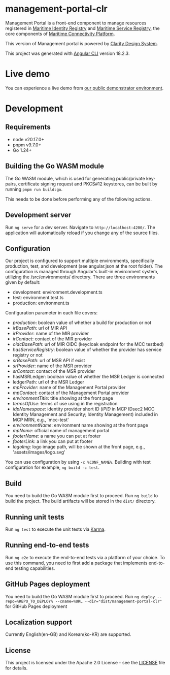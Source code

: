 # management-portal-clr

Management Portal is a front-end component to manage resources registered in [Maritime Identity Registry](https://github.com/maritimeconnectivity/IdentityRegistry) and [Maritime Service Registry](https://github.com/maritimeconnectivity/ServiceRegistry), the core components of [Maritime Connectivity Platform](https://maritimeconnectivity.net/).

This version of Management portal is powered by [Clarity Design System](https://clarity.design/).

This project was generated with [Angular CLI](https://github.com/angular/angular-cli) version 18.2.3.

# Live demo

You can experience a live demo from [our public demonstrator environment](https://management.maritimeconnectivity.net).

# Development
## Requirements
- node v20.17.0+
- pnpm v9.7.0+
- Go 1.24+

## Building the Go WASM module
The Go WASM module, which is used for generating public/private key-pairs, certificate signing request and PKCS#12 keystores, can be built by running `pnpm run build:go`.

This needs to be done before performing any of the following actions.

## Development server

Run `ng serve` for a dev server. Navigate to `http://localhost:4200/`. The application will automatically reload if you change any of the source files.

## Configuration
Our project is configured to support multiple environments, specifically production, test, and development (see angular.json at the root folder).
The configuration is managed through Angular's built-in environment system, utilizing the /src/environments/ directory.
There are three environments given by default:

- development: environment.development.ts
- test: environment.test.ts
- production: environment.ts

Configuration parameter in each file covers:

* *production*: boolean value of whether a build for production or not
* *irBasePath*: url of MIR API
* *irProvider*: name of the MIR provider
* *irContact*: contact of the MIR provider
* *oidcBasePath*: url of MIR OIDC (keycloak endpoint for the MCC testbed)
* *hasServiceRegistry*: boolean value of whether the provider has service registry or not
* *srBasePath*: url of MSR API if exist
* *srProvider*: name of the MSR provider
* *srContact*: contact of the MSR provider
* hasMSRLedger: boolean value of whether the MSR Ledger is connected
* ledgerPath: url of the MSR Ledger
* *mpProvider*: name of the Management Portal provider
* *mpContact*: contact of the Management Portal provider
* *environmentTitle*: title showing at the front page
* *termsOfUse*: terms of use using in the registration
* *idpNamespace*: identity provider short ID (*IPID* in MCP IDsec2 MCC Identity Management and Security; Identity Management) included in MCP MRN, e.g., 'mcc-test'
* *environmentName*: environment name showing at the front page
* *mpName*: official name of management portal
* *footerName*: a name you can put at footer
* *footerLink*: a link you can put at footer
* *logoImg*: logo image path, will be shown at the front page, e.g., 'assets/images/logo.svg'

You can use configuration by using `-c %CONF_NAME%`. Building with test configuration for example, `ng build -c test`.

## Build

You need to build the Go WASM module first to proceed.
Run `ng build` to build the project. The build artifacts will be stored in the `dist/` directory.

## Running unit tests

Run `ng test` to execute the unit tests via [Karma](https://karma-runner.github.io).

## Running end-to-end tests

Run `ng e2e` to execute the end-to-end tests via a platform of your choice. To use this command, you need to first add a package that implements end-to-end testing capabilities.

## GitHub Pages deployment

You need to build the Go WASM module first to proceed.
Run `ng deploy --repo=%REPO_TO_DEPLOY% --cname=%URL --dir="dist/management-portal-clr"` for GitHub Pages deployment

## Localization support
Currently English(en-GB) and Korean(ko-KR) are supported.

## License
This project is licensed under the Apache 2.0 License - see the [LICENSE](LICENSE) file for details.
